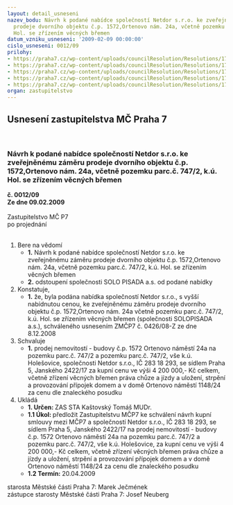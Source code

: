 ```yaml
---
layout: detail_usneseni
nazev_bodu: Návrh k podané nabídce společností Netdor s.r.o. ke zveřejněnému záměru
  prodeje dvorního objektu č.p. 1572,Ortenovo nám. 24a, včetně pozemku parc.č. 747/2,  k.ú.
  Hol. se zřízením věcných břemen
datum_vzniku_usneseni: '2009-02-09 00:00:00'
cislo_usneseni: 0012/09
prilohy:
- https://praha7.cz/wp-content/uploads/councilResolution/Resolutions/17773/1-09-1253r.doc
- https://praha7.cz/wp-content/uploads/councilResolution/Resolutions/17773/1-09-0426z.doc
- https://praha7.cz/wp-content/uploads/councilResolution/Resolutions/17773/1-09-skmbt_60009020316360.tif
- https://praha7.cz/wp-content/uploads/councilResolution/Resolutions/17773/1-09-137r.doc
- https://praha7.cz/wp-content/uploads/councilResolution/Resolutions/17773/1-09-skmbt_60009020910390.tif
organ: zastupitelstvo
---
```

<div id="ucUsn_pList" class="usn">
	<span><h2>Usnesení zastupitelstva MČ Praha 7 </h2>
<br></span><div class="standBody">
<span><h3>Návrh k podané nabídce společností Netdor s.r.o. ke zveřejněnému záměru prodeje dvorního objektu č.p. 1572,Ortenovo nám. 24a, včetně pozemku parc.č. 747/2,  k.ú. Hol. se zřízením věcných břemen</h3></span><div class="center">
		<strong>č. 0012/09</strong><br>
	</div>
<div class="center">
		<strong>Ze dne 09.02.2009</strong><br><br>
	</div>Zastupitelstvo MČ P7<br> po projednání<br><br><ol>
<li>Bere na vědomí<ul>
<li>
<strong>1.</strong> Návrh k podané nabídce společností Netdor s.r.o. ke zveřejněnému záměru prodeje dvorního objektu č.p. 1572,Ortenovo nám. 24a, včetně pozemku parc.č. 747/2,  k.ú. Hol. se zřízením věcných břemen</li>
<li>
<strong>2.</strong> odstoupení společnosti SOLO PISADA a.s. od podané nabídky </li>
</ul>
</li>
<li>Konstatuje,<ul><li>
<strong>1.</strong> že, byla podána nabídka  společností Netdor s.r.o., s vyšší nabídnutou cenou, ke zveřejněnému záměru prodeje dvorního objektu č.p. 1572,Ortenovo nám. 24a včetně pozemku parc.č. 747/2,  k.ú. Hol. se zřízením věcných břemen (společnosti SOLOPISADA a.s.),  schváleného usnesením ZMČP7  č. 0426/08-Z ze dne 8.12.2008</li></ul>
</li>
<li>Schvaluje<ul><li>
<strong>1.</strong> prodej nemovitostí  - budovy č.p. 1572 Ortenovo náměstí 24a na pozemku parc.č. 747/2 a pozemku parc.č. 747/2, vše k.ú. Holešovice, společnosti Netdor s.r.o., IČ 283 18 293, se sídlem Praha 5, Janského 2422/17 za kupní cenu ve výši 4 200 000,- Kč celkem,  včetně zřízení věcných břemen práva chůze a jízdy a uložení, strpění a provozování přípojek domem a v domě Ortenovo náměstí 1148/24 za cenu dle znaleckého posudku   </li></ul>
</li>
<li>Ukládá<ul>
<li>
<strong>1. Určen: </strong>ZAS STA Kaštovský Tomáš MUDr.</li>
<li>
<strong>1.1 Úkol: </strong>předložit  Zastupitelstvu MČP7 ke schválení  návrh kupní smlouvy mezi MČP7 a  společností Netdor s.r.o., IČ 283 18 293, se sídlem Praha 5, Janského 2422/17 na prodej nemovitostí  - budovy č.p. 1572 Ortenovo náměstí 24a na pozemku parc.č. 747/2 a pozemku parc.č. 747/2, vše k.ú. Holešovice, za kupní cenu ve výši 4 200 000,- Kč celkem,  včetně zřízení věcných břemen práva chůze a jízdy a uložení, strpění a provozování přípojek domem a v domě Ortenovo náměstí 1148/24 za cenu dle znaleckého posudku </li>
<li>
<strong>1.2 Termín: </strong>20.04.2009</li>
</ul>
</li>
</ol>starosta Městské části Praha 7: Marek Ječmének<br>zástupce starosty Městské části Praha 7: Josef Neuberg
</div>
</div>